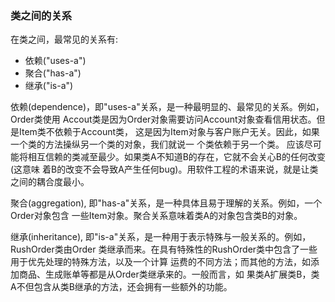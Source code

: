 ### 类之间的关系

在类之间，最常见的关系有:
* 依赖("uses-a")
* 聚合("has-a")
* 继承("is-a")

依赖(dependence)，即"uses-a"关系，是一种最明显的、最常见的关系。例如，Order类使用
Accout类是因为Order对象需要访问Account对象查看信用状态。但是Item类不依赖于Account类，
这是因为Item对象与客户账户无关。因此，如果一个类的方法操纵另一个类的对象，我们就说一
个类依赖于另一个类。
应该尽可能将相互信赖的类减至最少。如果类A不知道B的存在，它就不会关心B的任何改变(这意味
着B的改变不会导致A产生任何bug)。用软件工程的术语来说，就是让类之间的耦合度最小。

聚合(aggregation), 即"has-a"关系，是一种具体且易于理解的关系。例如，一个Order对象包含
一些Item对象。聚合关系意味着类A的对象包含类B的对象。

继承(inheritance), 即"is-a"关系，是一种用于表示特殊与一般关系的。例如，RushOrder类由Order
类继承而来。在具有特殊性的RushOrder类中包含了一些用于优先处理的特殊方法，以及一个计算
运费的不同方法；而其他的方法，如添加商品、生成账单等都是从Order类继承来的。一般而言，如
果类A扩展类B，类A不但包含从类B继承的方法，还会拥有一些额外的功能。
